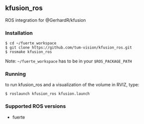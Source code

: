 ## kfusion_ros 

ROS integration for @GerhardR/kfusion

### Installation

```
$ cd ~/fuerte_workspace
$ git clone https://github.com/tum-vision/kfusion_ros.git
$ rosmake kfusion_ros
```

Note: `~/fuerte_workspace` has to be in your `$ROS_PACKAGE_PATH`

### Running

to run kfusion_ros and a visualization of the volume in RVIZ, type:

```
$ roslaunch kfusion_ros kfusion.launch
```


### Supported ROS versions

 - fuerte
